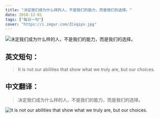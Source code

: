 ```yaml
---
title: "决定我们成为什么样的人，不是我们的能力，而是我们的选择。"
date: 2018-12-01
tags: ["每日一句"]
cover: "https://i.imgur.com/ZCxqipv.jpg"
---
```


![决定我们成为什么样的人，不是我们的能力，而是我们的选择。](https://i.imgur.com/3H340uf.jpg)

## 英文短句：
> It is not our abilities that show what we truly are, but our choices.

<!--more-->

## 中文翻译：
> 决定我们成为什么样的人，不是我们的能力，而是我们的选择。

![It is not our abilities that show what we truly are, but our choices.](https://i.imgur.com/QVfsi8H.jpg)

